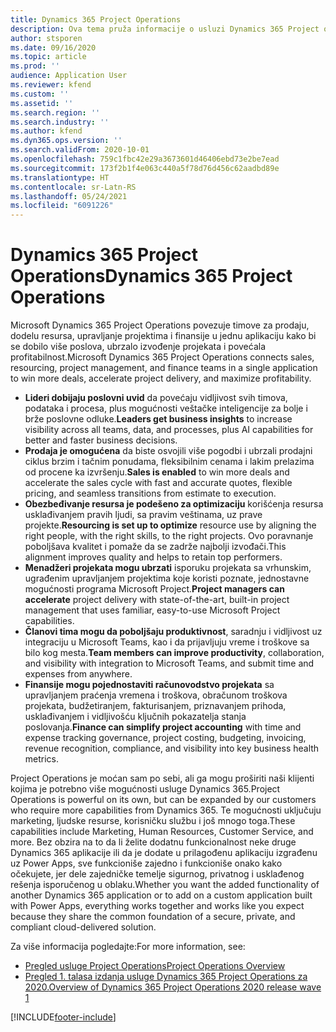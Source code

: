 ```yaml
---
title: Dynamics 365 Project Operations
description: Ova tema pruža informacije o usluzi Dynamics 365 Project operations.
author: stsporen
ms.date: 09/16/2020
ms.topic: article
ms.prod: ''
audience: Application User
ms.reviewer: kfend
ms.custom: ''
ms.assetid: ''
ms.search.region: ''
ms.search.industry: ''
ms.author: kfend
ms.dyn365.ops.version: ''
ms.search.validFrom: 2020-10-01
ms.openlocfilehash: 759c1fbc42e29a3673601d46406ebd73e2be7ead
ms.sourcegitcommit: 173f2b1f4e063c440a5f78d76d456c62aadbd89e
ms.translationtype: HT
ms.contentlocale: sr-Latn-RS
ms.lasthandoff: 05/24/2021
ms.locfileid: "6091226"
---
```

# <a name="dynamics-365-project-operations"></a><span data-ttu-id="235b1-103">Dynamics 365 Project Operations</span><span class="sxs-lookup"><span data-stu-id="235b1-103">Dynamics 365 Project Operations</span></span>

<span data-ttu-id="235b1-104">Microsoft Dynamics 365 Project Operations povezuje timove za prodaju, dodelu resursa, upravljanje projektima i finansije u jednu aplikaciju kako bi se dobilo više poslova, ubrzalo izvođenje projekata i povećala profitabilnost.</span><span class="sxs-lookup"><span data-stu-id="235b1-104">Microsoft Dynamics 365 Project Operations connects sales, resourcing, project management, and finance teams in a single application to win more deals, accelerate project delivery, and maximize profitability.</span></span>

-   <span data-ttu-id="235b1-105">**Lideri dobijaju poslovni uvid** da povećaju vidljivost svih timova, podataka i procesa, plus mogućnosti veštačke inteligencije za bolje i brže poslovne odluke.</span><span class="sxs-lookup"><span data-stu-id="235b1-105">**Leaders get business insights** to increase visibility across all teams, data, and processes, plus AI capabilities for better and faster business decisions.</span></span>
-   <span data-ttu-id="235b1-106">**Prodaja je omogućena** da biste osvojili više pogodbi i ubrzali prodajni ciklus brzim i tačnim ponudama, fleksibilnim cenama i lakim prelazima od procene ka izvršenju.</span><span class="sxs-lookup"><span data-stu-id="235b1-106">**Sales is enabled** to win more deals and accelerate the sales cycle with fast and accurate quotes, flexible pricing, and seamless transitions from estimate to execution.</span></span>
-   <span data-ttu-id="235b1-107">**Obezbeđivanje resursa je podešeno za optimizaciju** korišćenja resursa usklađivanjem pravih ljudi, sa pravim veštinama, uz prave projekte.</span><span class="sxs-lookup"><span data-stu-id="235b1-107">**Resourcing is set up to optimize** resource use by aligning the right people, with the right skills, to the right projects.</span></span> <span data-ttu-id="235b1-108">Ovo poravnanje poboljšava kvalitet i pomaže da se zadrže najbolji izvođači.</span><span class="sxs-lookup"><span data-stu-id="235b1-108">This alignment improves quality and helps to retain top performers.</span></span>
-   <span data-ttu-id="235b1-109">**Menadžeri projekata mogu ubrzati** isporuku projekata sa vrhunskim, ugrađenim upravljanjem projektima koje koristi poznate, jednostavne mogućnosti programa Microsoft Project.</span><span class="sxs-lookup"><span data-stu-id="235b1-109">**Project managers can accelerate** project delivery with state-of-the-art, built-in project management that uses familiar, easy-to-use Microsoft Project capabilities.</span></span>
-   <span data-ttu-id="235b1-110">**Članovi tima mogu da poboljšaju produktivnost**, saradnju i vidljivost uz integraciju u Microsoft Teams, kao i da prijavljuju vreme i troškove sa bilo kog mesta.</span><span class="sxs-lookup"><span data-stu-id="235b1-110">**Team members can improve productivity**, collaboration, and visibility with integration to Microsoft Teams, and submit time and expenses from anywhere.</span></span>
-   <span data-ttu-id="235b1-111">**Finansije mogu pojednostaviti računovodstvo projekata** sa upravljanjem praćenja vremena i troškova, obračunom troškova projekata, budžetiranjem, fakturisanjem, priznavanjem prihoda, usklađivanjem i vidljivošću ključnih pokazatelja stanja poslovanja.</span><span class="sxs-lookup"><span data-stu-id="235b1-111">**Finance can simplify project accounting** with time and expense tracking governance, project costing, budgeting, invoicing, revenue recognition, compliance, and visibility into key business health metrics.</span></span>

<span data-ttu-id="235b1-112">Project Operations je moćan sam po sebi, ali ga mogu proširiti naši klijenti kojima je potrebno više mogućnosti usluge Dynamics 365.</span><span class="sxs-lookup"><span data-stu-id="235b1-112">Project Operations is powerful on its own, but can be expanded by our customers who require more capabilities from Dynamics 365.</span></span> <span data-ttu-id="235b1-113">Te mogućnosti uključuju marketing, ljudske resurse, korisničku službu i još mnogo toga.</span><span class="sxs-lookup"><span data-stu-id="235b1-113">These capabilities include Marketing, Human Resources, Customer Service, and more.</span></span> <span data-ttu-id="235b1-114">Bez obzira na to da li želite dodatnu funkcionalnost neke druge Dynamics 365 aplikacije ili da je dodate u prilagođenu aplikaciju izgrađenu uz Power Apps, sve funkcioniše zajedno i funkcioniše onako kako očekujete, jer dele zajedničke temelje sigurnog, privatnog i usklađenog rešenja isporučenog u oblaku.</span><span class="sxs-lookup"><span data-stu-id="235b1-114">Whether you want the added functionality of another Dynamics 365 application or to add on a custom application built with Power Apps, everything works together and works like you expect because they share the common foundation of a secure, private, and compliant cloud-delivered solution.</span></span>

<span data-ttu-id="235b1-115">Za više informacija pogledajte:</span><span class="sxs-lookup"><span data-stu-id="235b1-115">For more information, see:</span></span>

- [<span data-ttu-id="235b1-116">Pregled usluge Project Operations</span><span class="sxs-lookup"><span data-stu-id="235b1-116">Project Operations Overview</span></span>](https://dynamics.microsoft.com/en-us/project-operations/overview/)
- [<span data-ttu-id="235b1-117">Pregled 1. talasa izdanja usluge Dynamics 365 Project Operations za 2020.</span><span class="sxs-lookup"><span data-stu-id="235b1-117">Overview of Dynamics 365 Project Operations 2020 release wave 1</span></span>](/dynamics365-release-plan/2020wave1/dynamics365-project-operations/)



[!INCLUDE[footer-include](includes/footer-banner.md)]
